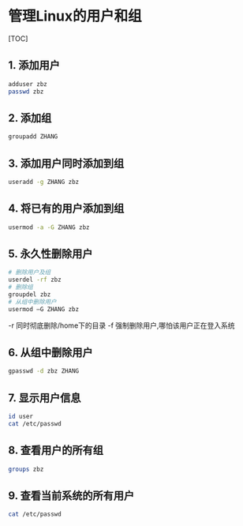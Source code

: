 # 管理Linux的用户和组

[TOC]

## 1. 添加用户

```sh
adduser zbz
passwd zbz
```

## 2. 添加组

```sh
groupadd ZHANG
```

## 3. 添加用户同时添加到组

```sh
useradd -g ZHANG zbz
```

## 4. 将已有的用户添加到组

```sh
usermod -a -G ZHANG zbz
```

## 5. 永久性删除用户

```sh
# 删除用户及组
userdel -rf zbz
# 删除组
groupdel zbz
# 从组中删除用户
usermod –G ZHANG zbz
```

-r 同时彻底删除/home下的目录
-f 强制删除用户,哪怕该用户正在登入系统

## 6. 从组中删除用户

```sh
gpasswd -d zbz ZHANG
```

## 7. 显示用户信息

```sh
id user
cat /etc/passwd
```

## 8. 查看用户的所有组

```sh
groups zbz
```

## 9. 查看当前系统的所有用户

```sh
cat /etc/passwd
```
